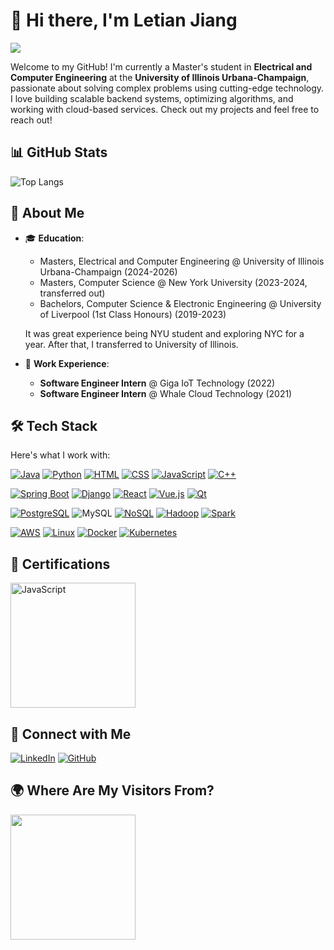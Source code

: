 # 👋 Hi there, I'm Letian Jiang
![](https://komarev.com/ghpvc/?username=realavocado)

Welcome to my GitHub! I'm currently a Master's student in **Electrical and Computer Engineering** at the **University of Illinois Urbana-Champaign**, passionate about solving complex problems using cutting-edge technology. I love building scalable backend systems, optimizing algorithms, and working with cloud-based services. Check out my projects and feel free to reach out!

## 📊 GitHub Stats

![Top Langs](https://github-readme-stats.vercel.app/api/top-langs/?username=realavocado&hide=JavaScript&layout=compact&exclude_repo=leetcode-master,developer-roadmap,former2,spring-data-jpa-demo,Qt-GUI-Data-Visualization,JavaGuide,MiniPID-Java,MovieWebsiteFullStack)

## 🚀 About Me

- 🎓 **Education**:  
  - Masters, Electrical and Computer Engineering @ University of Illinois Urbana-Champaign (2024-2026)
  - Masters, Computer Science @ New York University (2023-2024, transferred out)
  - Bachelors, Computer Science & Electronic Engineering @ University of Liverpool (1st Class Honours) (2019-2023)
    
  It was great experience being NYU student and exploring NYC for a year. After that, I transferred to University of Illinois.
  

- 💼 **Work Experience**:  
  - **Software Engineer Intern** @ Giga IoT Technology (2022)
  - **Software Engineer Intern** @ Whale Cloud Technology (2021)


## 🛠️ Tech Stack

Here's what I work with:

[![Java](https://img.shields.io/badge/Java-ED8B00?style=for-the-badge&logo=java&logoColor=white)](https://www.java.com)
[![Python](https://img.shields.io/badge/Python-FFD43B?style=for-the-badge&logo=python&logoColor=blue)](https://www.python.org)
[![HTML](https://img.shields.io/badge/HTML5-E34F26?style=for-the-badge&logo=html5&logoColor=white)](https://developer.mozilla.org/en-US/docs/Web/HTML)
[![CSS](https://img.shields.io/badge/CSS3-1572B6?style=for-the-badge&logo=css3&logoColor=white)](https://developer.mozilla.org/en-US/docs/Web/CSS)
[![JavaScript](https://img.shields.io/badge/JavaScript-F7DF1E?style=for-the-badge&logo=javascript&logoColor=black)](https://developer.mozilla.org/en-US/docs/Web/JavaScript)
[![C++](https://img.shields.io/badge/C++-00599C?style=for-the-badge&logo=cplusplus&logoColor=white)](https://isocpp.org)

[![Spring Boot](https://img.shields.io/badge/Spring_Boot-6DB33F?style=for-the-badge&logo=spring-boot&logoColor=white)](https://spring.io/projects/spring-boot)
[![Django](https://img.shields.io/badge/Django-092E20?style=for-the-badge&logo=django&logoColor=white)](https://www.djangoproject.com)
[![React](https://img.shields.io/badge/React-20232A?style=for-the-badge&logo=react&logoColor=61DAFB)](https://reactjs.org)
[![Vue.js](https://img.shields.io/badge/Vue.js-4FC08D?style=for-the-badge&logo=vue.js&logoColor=white)](https://vuejs.org)
[![Qt](https://img.shields.io/badge/Qt-41CD52?style=for-the-badge&logo=qt&logoColor=white)](https://www.qt.io)

[![PostgreSQL](https://img.shields.io/badge/PostgreSQL-316192?style=for-the-badge&logo=postgresql&logoColor=white)](https://www.postgresql.org)
![MySQL](https://img.shields.io/badge/mysql-4479A1.svg?style=for-the-badge&logo=mysql&logoColor=white)
[![NoSQL](https://img.shields.io/badge/NoSQL-3C873A?style=for-the-badge&logo=mongodb&logoColor=white)](https://www.mongodb.com)
[![Hadoop](https://img.shields.io/badge/Hadoop-66CCFF?style=for-the-badge&logo=apache-hadoop&logoColor=black)](https://hadoop.apache.org)
[![Spark](https://img.shields.io/badge/Spark-E25A1C?style=for-the-badge&logo=apache-spark&logoColor=white)](https://spark.apache.org)

[![AWS](https://img.shields.io/badge/AWS-232F3E?style=for-the-badge&logo=amazon-aws&logoColor=FF9900)](https://aws.amazon.com)
[![Linux](https://img.shields.io/badge/Linux-FCC624?style=for-the-badge&logo=linux&logoColor=black)](https://www.linux.org)
[![Docker](https://img.shields.io/badge/Docker-2496ED?style=for-the-badge&logo=docker&logoColor=white)](https://www.docker.com)
[![Kubernetes](https://img.shields.io/badge/Kubernetes-326CE5?style=for-the-badge&logo=kubernetes&logoColor=white)](https://kubernetes.io)



## 📜 Certifications

<a href="https://www.credly.com/badges/9c016888-7926-42bc-9459-8d4a4b273244/linked_in_profile" target="_blank">
    <img src="https://d1.awsstatic.com/training-and-certification/certification-badges/AWS-Certified-Cloud-Practitioner_badge.634f8a21af2e0e956ed8905a72366146ba22b74c.png" alt="JavaScript" width="200"/>
</a>


## 🤝 Connect with Me

[![LinkedIn](https://img.shields.io/badge/LinkedIn-blue?style=for-the-badge&logo=linkedin)](https://linkedin.com/in/FreddyJiang)  [![GitHub](https://img.shields.io/badge/GitHub-black?style=for-the-badge&logo=github)](https://github.com/RealAvocado)


## 🌍 Where Are My Visitors From?

<!-- <a href="https://info.flagcounter.com/8Fc9"><img src="https://s01.flagcounter.com/map/8Fc9/size_s/txt_000000/border_CCCCCC/pageviews_1/viewers_0/flags_0/" alt="Flag Counter" border="0"></a> -->


<a href='https://clustrmaps.com/site/1c1n5'  title='Visit tracker'>
    <img src='https://www.clustrmaps.com/map_v2.png?cl=000000&w=a&t=n&d=qpJY1nDCiPDEaBZlCKNRrM4i7kVR8IpI_PQ1ekdHxYs&co=ffffff' width="200"/>
</a>

<!--<a href="https://clustrmaps.com/site/1c1n6"  title="Visit tracker">
    <img src="https://www.clustrmaps.com/map_v2.png?cl=000000&w=a&t=n&d=SVbbpuv198KrXHbvtOlMMM85HLohH4_-NDWI0zMZdiQ&co=ffffff" width="200"/>
</a>-->
